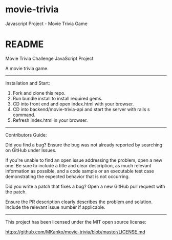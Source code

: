 # movie-trivia
Javascript Project - Movie Trivia Game

# README

Movie Trivia Challenge JavaScript Project

A movie trivia game.
_________________________________________________________________

Installation and Start:

1) Fork and clone this repo.
2) Run bundle install to install required gems.
3) CD into front end and open index.html with your browser.
4) CD into backend/movie-trivia-api and start the server with rails s command.
5) Refresh index.html in your browser.
___________________________________________________________________

Contributors Guide:

Did you find a bug?
Ensure the bug was not already reported by searching on GitHub under Issues.

If you're unable to find an open issue addressing the problem, open a new one. Be sure to include a title and clear description, as much relevant information as possible, and a code sample or an executable test case demonstrating the expected behavior that is not occurring.

Did you write a patch that fixes a bug?
Open a new GitHub pull request with the patch.

Ensure the PR description clearly describes the problem and solution. Include the relevant issue number if applicable.
______________________________________________________________________________________________________________________

This project has been licensed under the MIT open source license:

https://github.com/MKanko/movie-trivia/blob/master/LICENSE.md
